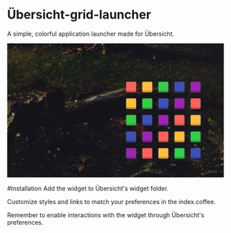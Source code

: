 # Übersicht-grid-launcher
A simple, colorful application launcher made for Übersicht.

![Screenshot](/screenshot.png)

#Installation
Add the widget to Übersicht's widget folder.

Customize styles and links to match your preferences in the index.coffee.

Remember to enable interactions with the widget through Übersicht's preferences.
